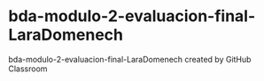 # bda-modulo-2-evaluacion-final-LaraDomenech
bda-modulo-2-evaluacion-final-LaraDomenech created by GitHub Classroom

